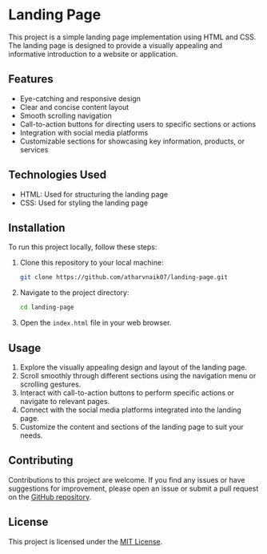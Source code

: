 # Landing Page

This project is a simple landing page implementation using HTML and CSS. The landing page is designed to provide a visually appealing and informative introduction to a website or application.

## Features

- Eye-catching and responsive design
- Clear and concise content layout
- Smooth scrolling navigation
- Call-to-action buttons for directing users to specific sections or actions
- Integration with social media platforms
- Customizable sections for showcasing key information, products, or services

## Technologies Used

- HTML: Used for structuring the landing page
- CSS: Used for styling the landing page

## Installation

To run this project locally, follow these steps:

1. Clone this repository to your local machine:

   ```bash
   git clone https://github.com/atharvnaik07/landing-page.git
   ```

2. Navigate to the project directory:

   ```bash
   cd landing-page
   ```

3. Open the `index.html` file in your web browser.

## Usage

1. Explore the visually appealing design and layout of the landing page.
2. Scroll smoothly through different sections using the navigation menu or scrolling gestures.
3. Interact with call-to-action buttons to perform specific actions or navigate to relevant pages.
4. Connect with the social media platforms integrated into the landing page.
5. Customize the content and sections of the landing page to suit your needs.


## Contributing

Contributions to this project are welcome. If you find any issues or have suggestions for improvement, please open an issue or submit a pull request on the [GitHub repository](https://github.com/your-username/landing-page).

## License

This project is licensed under the [MIT License](https://opensource.org/licenses/MIT).
